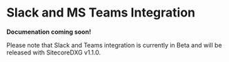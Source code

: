 # Slack and MS Teams Integration

**Documenation coming soon!**

Please note that Slack and Teams integration is currently in Beta and will be released with SitecoreDXG v1.1.0.


